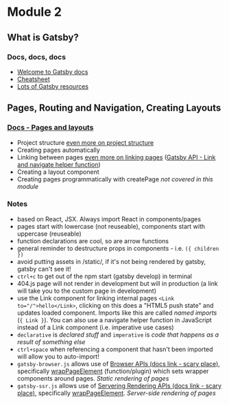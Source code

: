# Module 2

## What is Gatsby?

### Docs, docs, docs

- [Welcome to Gatsby docs](https://www.gatsbyjs.com/docs/)
- [Cheatsheet](https://www.gatsbyjs.com/docs/cheat-sheet/)
- [Lots of Gatsby resources](https://www.gatsbyjs.com/docs/awesome-gatsby-resources/)

## Pages, Routing and Navigation, Creating Layouts

### [Docs - Pages and layouts](https://www.gatsbyjs.com/docs/recipes/pages-layouts/)

- Project structure [even more on project structure](https://www.gatsbyjs.com/docs/gatsby-project-structure/)
- Creating pages automatically
- Linking between pages [even more on linking pages](https://www.gatsbyjs.com/docs/linking-between-pages/) ([Gatsby API - Link and navigate helper function](https://www.gatsbyjs.com/docs/gatsby-link/))
- Creating a layout component
- Creating pages programmatically with createPage _not covered in this module_

### Notes

- based on React, JSX. Always import React in components/pages
- pages start with lowercase (not reuseable), components start with uppercase (reuseable)
- function declarations are cool, so are arrow functions
- general reminder to destructure props in components - i.e. `({ children })`
- avoid putting assets in /static/, if it's not being rendered by gatsby, gatsby can't see it!
- `ctrl+c` to get out of the npm start (gatsby develop) in terminal
- 404.js page will not render in development but will in production (a link will take you to the custom page in development)
- use the Link component for linking internal pages `<Link to="/">hello</Link>`, clicking on this does a "HTML5 push state" and updates loaded component. Imports like this are called _named imports_ (`{ Link }`). You can also use a navigate helper function in JavaScript instead of a Link component (i.e. imperative use cases)
- `declarative` is _declared stuff_ and `imperative` is _code that happens as a result of something else_
- `ctrl+space` when referencing a component that hasn't been imported will allow you to auto-import!
- `gatsby-browser.js` allows use of [Browser APIs (docs link - scary place)](https://www.gatsbyjs.com/docs/browser-apis/), specifically [wrapPageElement](https://www.gatsbyjs.com/docs/browser-apis/#wrapPageElement) (function/plugin) which sets wrapper components around pages. _Static rendering of pages_
- `gatsby-ssr.js` allows use of [Servering Rendering APIs (docs link - scary place)](https://www.gatsbyjs.com/docs/ssr-apis/), specifically [wrapPageElement](https://www.gatsbyjs.com/docs/ssr-apis/#wrapPageElement). _Server-side rendering of pages_
